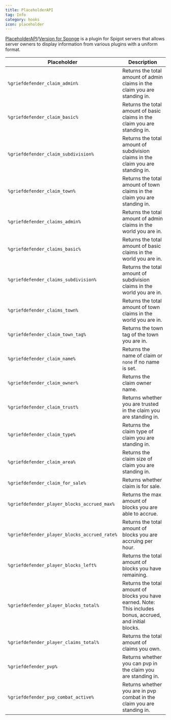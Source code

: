 ```yaml
---
title: PlaceholderAPI
tag: Info
category: hooks
icon: placeholder
---
```


[PlaceholderAPI](https://github.com/PlaceholderAPI/PlaceholderAPI)/[Version for Sponge](https://github.com/randombyte-developer/PlaceholderAPI/releases/) is a plugin for Spigot servers that allows server owners to display information from various plugins with a uniform format.

Placeholder                                           | Description | 
-------------------------------------------------| --------------|
```%griefdefender_claim_admin%```  | Returns the total amount of admin claims in the claim you are standing in.
```%griefdefender_claim_basic%```       |    Returns the total amount of basic claims in the claim you are standing in.
```%griefdefender_claim_subdivision%```    |    Returns the total amount of subdivision claims in the claim you are standing in.
```%griefdefender_claim_town%```    |    Returns the total amount of town claims in the claim you are standing in.
```%griefdefender_claims_admin%```  | Returns the total amount of admin claims in the world you are in.
```%griefdefender_claims_basic%```       |    Returns the total amount of basic claims in the world you are in.
```%griefdefender_claims_subdivision%```    |    Returns the total amount of subdivision claims in the world you are in.
```%griefdefender_claims_town%```    |    Returns the total amount of town claims in the world you are in.
```%griefdefender_claim_town_tag%```    |    Returns the town tag of the town you are in.
```%griefdefender_claim_name%```    |    Returns the name of claim or `none` if no name is set.
```%griefdefender_claim_owner%```    |    Returns the claim owner name.
```%griefdefender_claim_trust%```    |    Returns whether you are trusted in the claim you are standing in.
```%griefdefender_claim_type%```    |    Returns the claim type of claim you are standing in.
```%griefdefender_claim_area%```  | Returns the claim size of claim you are standing in.
```%griefdefender_claim_for_sale%```    |    Returns whether claim is for sale.
```%griefdefender_player_blocks_accrued_max%```    |    Returns the max amount of blocks you are able to accrue.
```%griefdefender_player_blocks_accrued_rate%```    |    Returns the total amount of blocks you are accruing per hour.
```%griefdefender_player_blocks_left%```    |    Returns the total amount of blocks you have remaining.
```%griefdefender_player_blocks_total%```    |    Returns the total amount of blocks you have earned.  Note: This includes bonus, accrued, and initial blocks.
```%griefdefender_player_claims_total%```    |    Returns the total amount of claims you own.
```%griefdefender_pvp%```    |    Returns whether you can pvp in the claim you are standing in.
```%griefdefender_pvp_combat_active%```    |    Returns whether you are in pvp combat in the claim you are standing in.